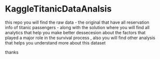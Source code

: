# KaggleTitanicDataAnalsis

this repo you will find the raw data - the original that have all reservation info of titanic passengers - along with the solution where you will find all analytics that help you make better dessecesion about the factors that played a major role in the survival process , also you will find other analysis that helps you understand more about this dataset

thanks
